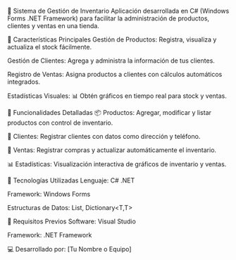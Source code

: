 🛒 Sistema de Gestión de Inventario
Aplicación desarrollada en C# (Windows Forms .NET Framework) para facilitar la administración de productos, clientes y ventas en una tienda.

📌 Características Principales
Gestión de Productos: Registra, visualiza y actualiza el stock fácilmente.

Gestión de Clientes: Agrega y administra la información de tus clientes.

Registro de Ventas: Asigna productos a clientes con cálculos automáticos integrados.

Estadísticas Visuales: 📊 Obtén gráficos en tiempo real para stock y ventas.

📝 Funcionalidades Detalladas
📦 Productos: Agregar, modificar y listar productos con control de inventario.

👤 Clientes: Registrar clientes con datos como dirección y teléfono.

🛒 Ventas: Registrar compras y actualizar automáticamente el inventario.

📊 Estadísticas: Visualización interactiva de gráficos de inventario y ventas.

🚀 Tecnologías Utilizadas
Lenguaje: C# .NET

Framework: Windows Forms

Estructuras de Datos: List<T>, Dictionary<T,T>

📌 Requisitos Previos
Software: Visual Studio

Framework: .NET Framework

💻 Desarrollado por: [Tu Nombre o Equipo]
